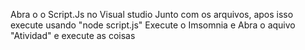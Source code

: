 Abra o o Script.Js no Visual studio Junto com os arquivos, apos isso execute usando "node script.js"
Execute o Imsomnia e Abra o aquivo "Atividad" e execute as coisas
